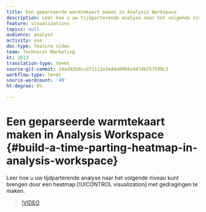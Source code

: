 ```yaml
---
title: Een geparseerde warmtekaart maken in Analysis Workspace
description: Leer hoe u uw tijdparterende analyse naar het volgende niveau kunt brengen door een heatmap visualisatie van gedrag te creëren.
feature: visualizations
topics: null
audience: analyst
activity: use
doc-type: feature video
team: Technical Marketing
kt: 2813
translation-type: tm+mt
source-git-commit: 24ad92b0ccdf1112e3ed4a0968cd47db757598c3
workflow-type: tm+mt
source-wordcount: '49'
ht-degree: 0%

---
```



# Een geparseerde warmtekaart maken in Analysis Workspace {#build-a-time-parting-heatmap-in-analysis-workspace}

Leer hoe u uw tijdparterende analyse naar het volgende niveau kunt brengen door een heatmap [!UICONTROL visualization] met gedragingen te maken.

>[!VIDEO](https://video.tv.adobe.com/v/26991/?quality=12)
